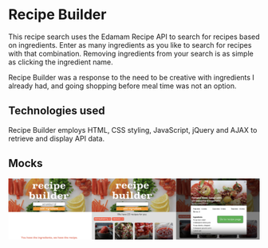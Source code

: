 # Recipe Builder

This recipe search uses the Edamam Recipe API to search for recipes based on ingredients.  Enter as many ingredients as you like to search for recipes with that combination. Removing ingredients from your search is as simple as clicking the ingredient name.

Recipe Builder was a response to the need to be creative with ingredients I already had, and going shopping before meal time was not an option.

## Technologies used

Recipe Builder employs HTML, CSS styling, JavaScript, jQuery and AJAX to retrieve and display API data.

## Mocks
![Recipe Builder Site Mock-up](recipe-builder-mockup2.jpg)
